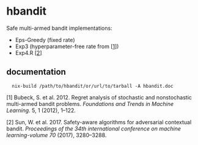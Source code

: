 hbandit
=======

Safe multi-armed bandit implementations:

-   Eps-Greedy (fixed rate)
-   Exp3 (hyperparameter-free rate from \[[1](#ref-bubeck2012regret)\])
-   Exp4.R \[[2](#ref-sun2017safety)\]

documentation
-------------

      nix-build /path/to/hbandit/or/url/to/tarball -A hbandit.doc

<!-- vim: set ft=markdown.pandoc cole=0: -->

\[1\] Bubeck, S. et al. 2012. Regret analysis of stochastic and
nonstochastic multi-armed bandit problems. *Foundations and Trends in
Machine Learning*. 5, 1 (2012), 1–122.

\[2\] Sun, W. et al. 2017. Safety-aware algorithms for adversarial
contextual bandit. *Proceedings of the 34th international conference on
machine learning-volume 70* (2017), 3280–3288.
